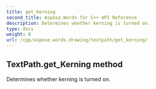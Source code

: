 ```yaml
---
title: get_Kerning
second_title: Aspose.Words for C++ API Reference
description: Determines whether kerning is turned on. 
type: docs
weight: 0
url: /cpp/aspose.words.drawing/textpath/get_kerning/
---
```

## TextPath.get_Kerning method


Determines whether kerning is turned on. 

